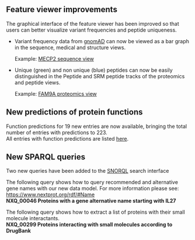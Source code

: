 ## Feature viewer improvements

The graphical interface of the feature viewer has been improved so that users can better visualize variant frequencies and peptide uniqueness.

- Variant frequency data from [gnomAD](https://gnomad.broadinstitute.org/) can now be viewed as a bar graph in the sequence, medical and structure views.<br>

    Example: [MECP2 sequence view](../entry/NX_P51608/sequence)

- Unique (green) and non unique (blue) peptides can now be easily distinguished in the Peptide and SRM peptide tracks of the proteomics and peptide views.

    Example: [FAM9A proteomics view](../entry/NX_Q8IZU1/proteomics)

## New predictions of protein functions

Function predictions for 19 new entries are now available, bringing the total number of entries with predictions to 223. <br>
All entries with function predictions are listed [here](../proteins/search?listId=9O74XY11).

## New SPARQL queries

Two new queries have been added to the [SNORQL](https://snorql.nextprot.org/) search interface 

The following query shows how to query recommended and alternative gene names with our new data model. For more information please see: https://www.nextprot.org/rdf/#Name<br>
**NXQ_00046 Proteins with a gene alternative name starting with IL27** 

The following query shows how to extract a list of proteins with their small molecule interactants.<br>
**NXQ_00299 Proteins interacting with small molecules according to DrugBank**

